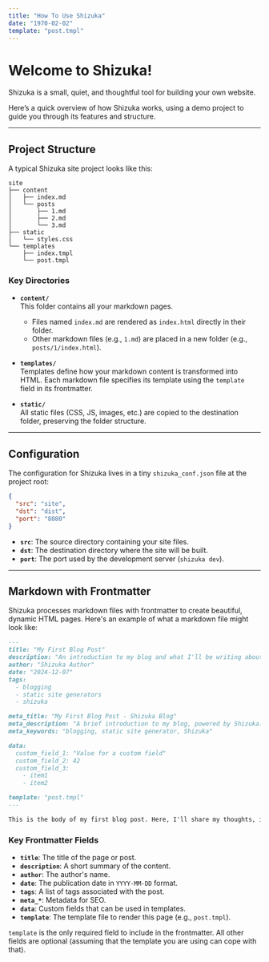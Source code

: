 ```yaml
---
title: "How To Use Shizuka"
date: "1970-02-02"
template: "post.tmpl"
---
```


# Welcome to Shizuka!

Shizuka is a small, quiet, and thoughtful tool for building your own website.

Here’s a quick overview of how Shizuka works, using a demo project to guide you through its features and structure.

---

## Project Structure

A typical Shizuka site project looks like this:

```
site
├── content
│   ├── index.md
│   └── posts
│       ├── 1.md
│       ├── 2.md
│       └── 3.md
├── static
│   └── styles.css
└── templates
    ├── index.tmpl
    └── post.tmpl
```

### Key Directories

- **`content/`**  
  This folder contains all your markdown pages.
    - Files named `index.md` are rendered as `index.html` directly in their folder.
    - Other markdown files (e.g., `1.md`) are placed in a new folder (e.g., `posts/1/index.html`).

- **`templates/`**  
  Templates define how your markdown content is transformed into HTML. Each markdown file specifies its template using the `template` field in its frontmatter.

- **`static/`**  
  All static files (CSS, JS, images, etc.) are copied to the destination folder, preserving the folder structure.

---

## Configuration

The configuration for Shizuka lives in a tiny `shizuka_conf.json` file at the project root:

```json
{
  "src": "site",
  "dst": "dist",
  "port": "8080"
}
```

- **`src`**: The source directory containing your site files.
- **`dst`**: The destination directory where the site will be built.
- **`port`**: The port used by the development server (`shizuka dev`).

---

## Markdown with Frontmatter

Shizuka processes markdown files with frontmatter to create beautiful, dynamic HTML pages. Here's an example of what a markdown file might look like:

```markdown
---
title: "My First Blog Post"
description: "An introduction to my blog and what I'll be writing about."
author: "Shizuka Author"
date: "2024-12-07"
tags:
  - blogging
  - static site generators
  - shizuka

meta_title: "My First Blog Post - Shizuka Blog"
meta_description: "A brief introduction to my blog, powered by Shizuka."
meta_keywords: "blogging, static site generator, Shizuka"

data:
  custom_field_1: "Value for a custom field"
  custom_field_2: 42
  custom_field_3:
    - item1
    - item2

template: "post.tmpl"
---

This is the body of my first blog post. Here, I'll share my thoughts, ideas, and updates about using Shizuka to build a simple and elegant website.
```

### Key Frontmatter Fields

- **`title`**: The title of the page or post.
- **`description`**: A short summary of the content.
- **`author`**: The author's name.
- **`date`**: The publication date in `YYYY-MM-DD` format.
- **`tags`**: A list of tags associated with the post.
- **`meta_*`**: Metadata for SEO.
- **`data`**: Custom fields that can be used in templates.
- **`template`**: The template file to render this page (e.g., `post.tmpl`).

`template` is the only required field to include in the frontmatter. All other fields are optional (assuming that the template you are using can cope with that).

